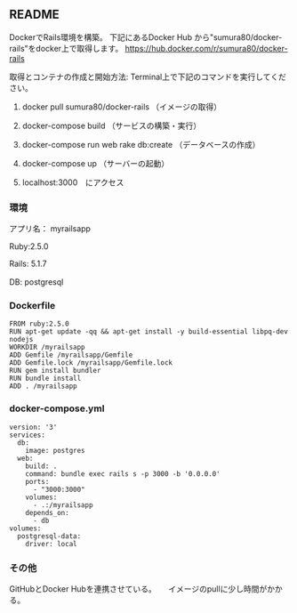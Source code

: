 ## README

DockerでRails環境を構築。
下記にあるDocker Hub から"sumura80/docker-rails"をdocker上で取得します。
https://hub.docker.com/r/sumura80/docker-rails


取得とコンテナの作成と開始方法:
Terminal上で下記のコマンドを実行してください。
1. docker pull sumura80/docker-rails
（イメージの取得）

2. docker-compose build
（サービスの構築・実行）

3. docker-compose run web rake db:create
（データベースの作成）

4. docker-compose up
（サーバーの起動）

5. localhost:3000　にアクセス
  
    
### 環境
アプリ名： myrailsapp
 
Ruby:2.5.0  
 
Rails: 5.1.7
 
DB: postgresql　
 
  
### Dockerfile
````
FROM ruby:2.5.0
RUN apt-get update -qq && apt-get install -y build-essential libpq-dev nodejs
WORKDIR /myrailsapp
ADD Gemfile /myrailsapp/Gemfile
ADD Gemfile.lock /myrailsapp/Gemfile.lock
RUN gem install bundler
RUN bundle install
ADD . /myrailsapp
````

  
   
     
### docker-compose.yml
````
version: '3'
services:
  db:
    image: postgres
  web:
    build: .     
    command: bundle exec rails s -p 3000 -b '0.0.0.0'
    ports:
      - "3000:3000"
    volumes:
      - .:/myrailsapp
    depends_on:
      - db
volumes:
  postgresql-data:
    driver: local

````

   
### その他
GitHubとDocker Hubを連携させている。
　
イメージのpullに少し時間がかかる。
